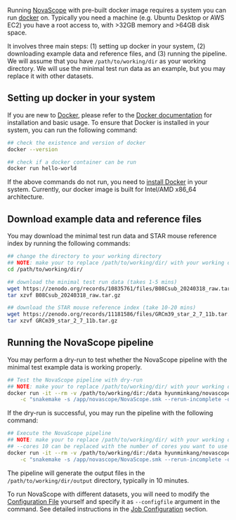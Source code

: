 Running [NovaScope](../index.md) with pre-built docker image requires a system you can run [docker](https://www.docker.com/) on. Typically you need a machine (e.g. Ubuntu Desktop or AWS EC2) you have a root access to, with >32GB memory and >64GB disk space.

It involves three main steps: (1) setting up docker in your system, (2) downloading example data and reference files, and (3) running the pipeline. We will assume that you have `/path/to/working/dir` as your working directory. We will use the minimal test run data as an example, but you may replace it with other datasets.

## Setting up docker in your system

If you are new to [Docker](https://www.docker.com/), please refer to the [Docker documentation](https://docs.docker.com/get-started/) for installation and basic usage. To ensure that Docker is installed in your system, you can run the following command:

```bash
## check the existence and version of docker
docker --version

## check if a docker container can be run
docker run hello-world
```

If the above commands do not run, you need to [install Docker](https://docs.docker.com/get-docker/) in your system. Currently, our docker image is built for Intel/AMD x86_64 architecture. 

## Download example data and reference files

You may download the minimal test run data and STAR mouse reference index by running the following commands:

```bash
## change the directory to your working directory
## NOTE: make your to replace /path/to/working/dir/ with your working directory
cd /path/to/working/dir/

## download the minimal test run data (takes 1-5 mins) 
wget https://zenodo.org/records/10835761/files/B08Csub_20240318_raw.tar.gz
tar xzvf B08Csub_20240318_raw.tar.gz

## download the STAR mouse reference index (take 10-20 mins)
wget https://zenodo.org/records/11181586/files/GRCm39_star_2_7_11b.tar.gz
tar xzvf GRCm39_star_2_7_11b.tar.gz
```

## Running the NovaScope pipeline

You may perform a dry-run to test whether the NovaScope pipeline with the minimal test example data is working properly. 

```bash
## Test the NovaScope pipeline with dry-run
## NOTE: make your to replace /path/to/working/dir/ with your working directory
docker run -it --rm -v /path/to/working/dir:/data hyunminkang/novascope \
    -c "snakemake -s /app/novascope/NovaScope.smk --rerun-incomplete -d data/output --configfile /app/novascope/testrun/minimal_test_run/config_job_docker.yaml --dry-run -p"
```

If the dry-run is successful, you may run the pipeline with the following command:

```bash
## Execute the NovaScope pipeline 
## NOTE: make your to replace /path/to/working/dir/ with your working directory
## --cores 10 can be replaced with the number of cores you want to use
docker run -it --rm -v /path/to/working/dir:/data hyunminkang/novascope \
    -c "snakemake -s /app/novascope/NovaScope.smk --rerun-incomplete -d data/output --configfile /app/novascope/testrun/minimal_test_run/config_job_docker.yaml -p --cores 10"
```

The pipeline will generate the output files in the `/path/to/working/dir/output` directory, typically in 10 minutes.

To run NovaScope with different datasets, you will need to modify the [Configuration File](https://github.com/seqscope/NovaScope/blob/main/testrun/minimal_test_run/config_job_docker.yaml) yourself and specify it as `--configfile` argument in the command. See detailed instructions in the [Job Configuration](../getting_started/job_config.md) section.
